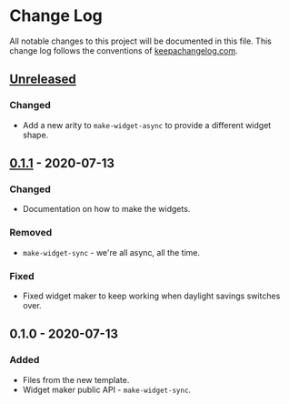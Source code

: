 # Change Log
All notable changes to this project will be documented in this file. This change log follows the conventions of [keepachangelog.com](http://keepachangelog.com/).

## [Unreleased]
### Changed
- Add a new arity to `make-widget-async` to provide a different widget shape.

## [0.1.1] - 2020-07-13
### Changed
- Documentation on how to make the widgets.

### Removed
- `make-widget-sync` - we're all async, all the time.

### Fixed
- Fixed widget maker to keep working when daylight savings switches over.

## 0.1.0 - 2020-07-13
### Added
- Files from the new template.
- Widget maker public API - `make-widget-sync`.

[Unreleased]: https://github.com/your-name/component-lib/compare/0.1.1...HEAD
[0.1.1]: https://github.com/your-name/component-lib/compare/0.1.0...0.1.1
